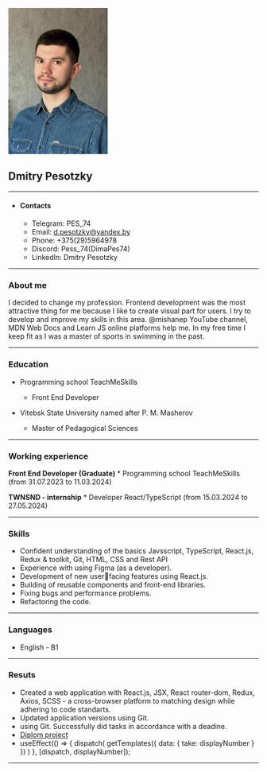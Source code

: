 ![photo](image/photo_2024-03-25_12-29-27.png "Аватар")

## Dmitry Pesotzky
********** 

* #### Contacts
    + Telegram: PES_74 
    + Email: d.pesotzky@yandex.by
    + Phone: +375(29)5964978 
    + Discord: Pess_74(DimaPes74)
    + LinkedIn: Dmitry Pesotzky
**********

### About me
I decided to change my profession. Frontend development was the most
attractive thing for me because I like to create visual part for
users. I try to develop and improve my skills in this area.
@mishanep YouTube channel, MDN Web Docs and Learn JS online 
platforms help me. In my free time I keep fit as I was a master of sports 
in swimming in the past.
**********

### Education
* Programming school TeachMeSkills
    + Front End Developer

* Vitebsk State University named after P. M. Masherov
    + Master of Pedagogical Sciences
********** 

### Working experience

**Front End Developer (Graduate)**
    * Programming school TeachMeSkills (from 31.07.2023 to 11.03.2024)

**TWNSND - internship**
    * Developer React/TypeScript (from 15.03.2024 to 27.05.2024)
********** 

### Skills
* Confident understanding of
the basics Javsscript,
TypeScript, React.js, Redux &
toolkit, Git, HTML, CSS and
Rest API
* Experience with using Figma
(as a developer).
* Development of new userfacing features using
React.js.
* Building of reusable
components and front-end
libraries.
* Fixing bugs and performance
problems.
* Refactoring the code.
********** 

### Languages
* English - B1
********** 

### Resuts
* Created a web application
with React.js, JSX, React router-dom, Redux, Axios,
SCSS - a cross-browser
platform to matching design
while adhering to code
standarts.
* Updated application versions
using Git.
* using Git.
Successfully did tasks in
accordance with a deadine.
* [Diplom project](https://github.com/DimaPes74/Diplom-project__BookStore "Diplom project")
* useEffect(() => {
    dispatch(
      getTemplates({
        data: {
          take: displayNumber
        }
      })
    )
  }, [dispatch, displayNumber]);
**********

